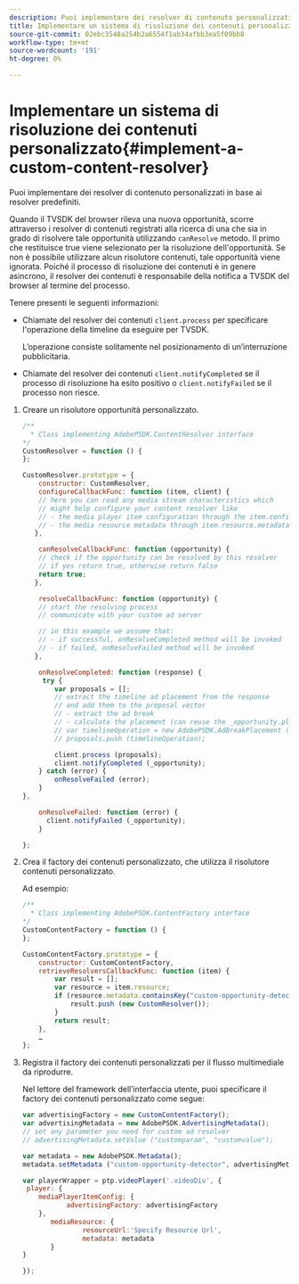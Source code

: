 ```yaml
---
description: Puoi implementare dei resolver di contenuto personalizzati in base ai resolver predefiniti.
title: Implementare un sistema di risoluzione dei contenuti personalizzato
source-git-commit: 02ebc3548a254b2a6554f1ab34afbb3ea5f09bb8
workflow-type: tm+mt
source-wordcount: '191'
ht-degree: 0%

---
```


# Implementare un sistema di risoluzione dei contenuti personalizzato{#implement-a-custom-content-resolver}

Puoi implementare dei resolver di contenuto personalizzati in base ai resolver predefiniti.

Quando il TVSDK del browser rileva una nuova opportunità, scorre attraverso i resolver di contenuti registrati alla ricerca di una che sia in grado di risolvere tale opportunità utilizzando `canResolve` metodo. Il primo che restituisce true viene selezionato per la risoluzione dell&#39;opportunità. Se non è possibile utilizzare alcun risolutore contenuti, tale opportunità viene ignorata. Poiché il processo di risoluzione dei contenuti è in genere asincrono, il resolver dei contenuti è responsabile della notifica a TVSDK del browser al termine del processo.

Tenere presenti le seguenti informazioni:

* Chiamate del resolver dei contenuti `client.process` per specificare l&#39;operazione della timeline da eseguire per TVSDK.

  L’operazione consiste solitamente nel posizionamento di un’interruzione pubblicitaria.

* Chiamate del resolver dei contenuti `client.notifyCompleted` se il processo di risoluzione ha esito positivo o `client.notifyFailed` se il processo non riesce.

1. Creare un risolutore opportunità personalizzato.

   ```js
   /** 
     * Class implementing AdobePSDK.ContentResolver interface  
   */ 
   CustomResolver = function () { 
   }; 
   
   CustomResolver.prototype = { 
       constructor: CustomResolver, 
       configureCallbackFunc: function (item, client) { 
       // here you can read any media stream characteristics which 
       // might help configure your content resolver like 
       // - the media player item configuration through the item.config 
       // - the media resource metadata through item.resource.metadata 
      }, 
   
       canResolveCallbackFunc: function (opportunity) { 
       // check if the opportunity can be resolved by this resolver 
       // if yes return true, otherwise return false 
       return true; 
      }, 
   
       resolveCallbackFunc: function (opportunity) {         
       // start the resolving process 
       // communicate with your custom ad server 
   
       // in this example we assume that: 
       // - if successful, onResolveCompleted method will be invoked 
       // - if failed, onResolveFailed method will be invoked 
      }, 
   
       onResolveCompleted: function (response) { 
        try { 
           var proposals = []; 
           // extract the timeline ad placement from the response 
           // and add them to the proposal vector 
           // - extract the ad break 
           // - calculate the placement (can reuse the _opportunity.placement) 
           // var timelineOperation = new AdobePSDK.AdBreakPlacement (adBreak, placement); 
           // proposals.push (timelineOperation); 
   
           client.process (proposals); 
           client.notifyCompleted (_opportunity); 
       } catch (error) { 
           onResolveFailed (error); 
       } 
   }, 
   
       onResolveFailed: function (error) { 
         client.notifyFailed (_opportunity); 
       } 
   
   }; 
   ```

1. Crea il factory dei contenuti personalizzato, che utilizza il risolutore contenuti personalizzato.

   Ad esempio:

   ```js
   /** 
     * Class implementing AdobePSDK.ContentFactory interface 
   */ 
   CustomContentFactory = function () { 
   }; 
   
   CustomContentFactory.prototype = { 
       constructor: CustomContentFactory, 
       retrieveResolversCallbackFunc: function (item) { 
           var result = []; 
           var resource = item.resource; 
           if (resource.metadata.containsKey("custom-opportunity-detector")) { 
               result.push (new CustomResolver()); 
           } 
           return result; 
       }, 
       … 
   }; 
   ```

1. Registra il factory dei contenuti personalizzati per il flusso multimediale da riprodurre.

   Nel lettore del framework dell’interfaccia utente, puoi specificare il factory dei contenuti personalizzato come segue:

   ```js
   var advertisingFactory = new CustomContentFactory(); 
   var advertisingMetadata = new AdobePSDK.AdvertisingMetadata(); 
   // set any parameter you need for custom ad resolver 
   // advertisingMetadata.setValue ("customparam", "customvalue"); 
   
   var metadata = new AdobePSDK.Metadata(); 
   metadata.setMetadata ("custom-opportunity-detector", advertisingMetadata); 
   
   var playerWrapper = ptp.videoPlayer('.videoDiv', { 
    player: { 
       mediaPlayerItemConfig: { 
              advertisingFactory: advertisingFactory 
       }, 
          mediaResource: { 
                  resourceUrl:'Specify Resource Url', 
                  metadata: metadata 
          } 
   } 
   
   }); 
   ```
